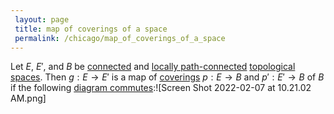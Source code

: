 ```yaml
---
 layout: page
 title: map of coverings of a space
 permalink: /chicago/map_of_coverings_of_a_space
---
```

Let $E$, $E'$, and $B$ be [connected](https://defsmath.github.io/DefsMath/connected) and [locally path-connected](https://defsmath.github.io/DefsMath/locally_path-connected) [topological spaces](https://defsmath.github.io/DefsMath/topological_space). Then $g:E\to E'$ is a map of [coverings](https://defsmath.github.io/DefsMath/covering_space) $p:E\to B$ and $p':E'\to B$ of $B$ if the following [diagram commutes](https://defsmath.github.io/DefsMath/commutative_diagram):![Screen Shot 2022-02-07 at 10.21.02 AM.png]